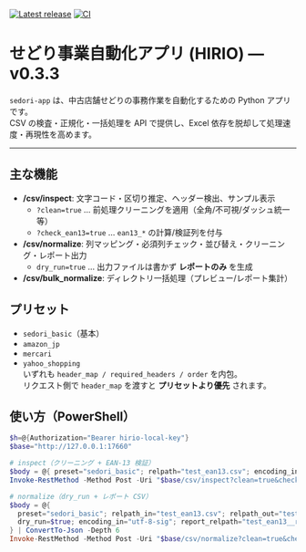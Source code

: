 [![Latest release](https://img.shields.io/github/v/release/hide0826/sedori-app?display_name=tag&sort=semver)](https://github.com/hide0826/sedori-app/releases)
[![CI](https://img.shields.io/github/actions/workflow/status/hide0826/sedori-app/progress-update.yml?label=CI)](https://github.com/hide0826/sedori-app/actions)

# せどり事業自動化アプリ (HIRIO) — v0.3.3

`sedori-app` は、中古店舗せどりの事務作業を自動化するための Python アプリです。  
CSV の検査・正規化・一括処理を API で提供し、Excel 依存を脱却して処理速度・再現性を高めます。

---

## 主な機能
- **/csv/inspect**: 文字コード・区切り推定、ヘッダー検出、サンプル表示  
  - `?clean=true` … 前処理クリーニングを適用（全角/不可視/ダッシュ統一 等）  
  - `?check_ean13=true` … `ean13_*` の計算/検証列を付与
- **/csv/normalize**: 列マッピング・必須列チェック・並び替え・クリーニング・レポート出力  
  - `dry_run=true` … 出力ファイルは書かず **レポートのみ** を生成  
- **/csv/bulk_normalize**: ディレクトリ一括処理（プレビュー/レポート集計）

## プリセット
- `sedori_basic`（基本）
- `amazon_jp`
- `mercari`
- `yahoo_shopping`  
いずれも `header_map / required_headers / order` を内包。  
リクエスト側で `header_map` を渡すと **プリセットより優先** されます。

## 使い方（PowerShell）
```powershell
$h=@{Authorization="Bearer hirio-local-key"}
$base="http://127.0.0.1:17660"

# inspect（クリーニング + EAN-13 検証）
$body = @{ preset="sedori_basic"; relpath="test_ean13.csv"; encoding_in="utf-8-sig" } | ConvertTo-Json
Invoke-RestMethod -Method Post -Uri "$base/csv/inspect?clean=true&check_ean13=true" -Headers $h -ContentType "application/json" -Body $body

# normalize（dry_run + レポート CSV）
$body = @{
  preset="sedori_basic"; relpath_in="test_ean13.csv"; relpath_out="test_ean13__out.csv";
  dry_run=$true; encoding_in="utf-8-sig"; report_relpath="test_ean13__report.csv"
} | ConvertTo-Json -Depth 6
Invoke-RestMethod -Method Post -Uri "$base/csv/normalize?clean=true&check_ean13=true" -Headers $h -ContentType "application/json" -Body $body

